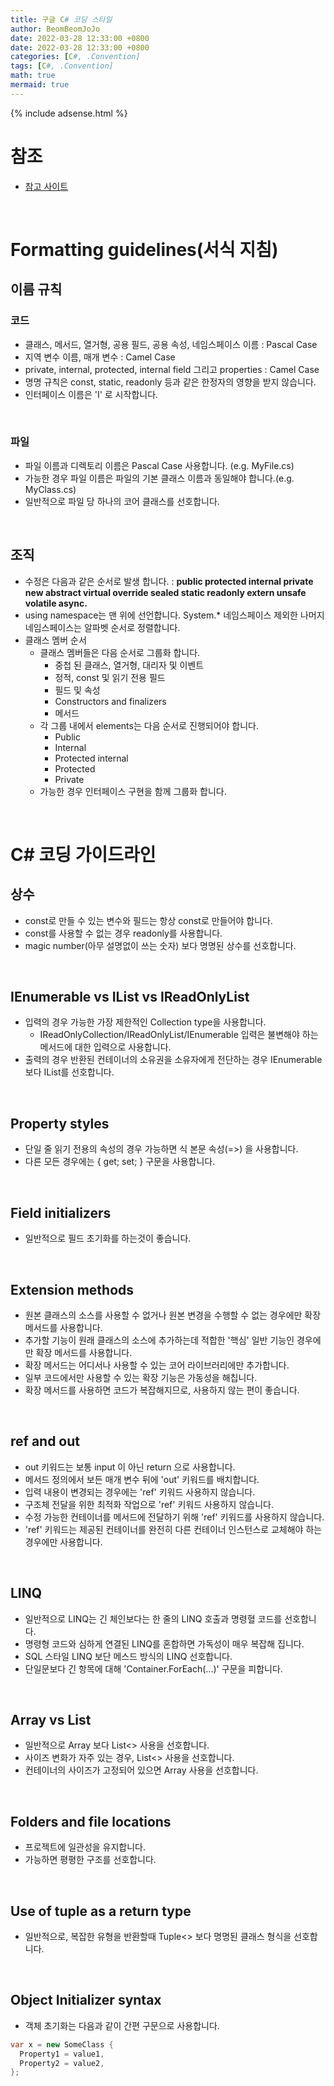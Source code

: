 ```yaml
---
title: 구글 C# 코딩 스타일
author: BeomBeomJoJo
date: 2022-03-28 12:33:00 +0800
date: 2022-03-28 12:33:00 +0800
categories: [C#, .Convention]
tags: [C#, .Convention]
math: true
mermaid: true
---
```


{% include adsense.html %}

# **참조**
* [참고 사이트](https://google.github.io/styleguide/csharp-style.html)

<br/>

# **Formatting guidelines(서식 지침)**
## **이름 규칙**
### **코드**
* 클래스, 메서드, 열거형, 공용 필드, 공용 속성, 네임스페이스 이름 : Pascal Case
* 지역 변수 이름, 매개 변수 : Camel Case
* private, internal, protected, internal field 그리고 properties : Camel Case
* 명명 규칙은 const, static, readonly 등과 같은 한정자의 영향을 받지 않습니다.
* 인터페이스 이름은 'I' 로 시작합니다.

<br/>
  
### **파일**
* 파일 이름과 디렉토리 이름은 Pascal Case 사용합니다. (e.g. MyFile.cs)
* 가능한 경우 파일 이름은 파일의 기본 클래스 이름과 동일해야 합니다.(e.g. MyClass.cs)
* 일반적으로 파일 당 하나의 코어 클래스를 선호합니다.

<br/>

## **조직**
* 수정은 다음과 같은 순서로 발생 합니다. : **public protected internal private new abstract virtual override sealed static readonly extern unsafe volatile async.**
* using namespace는 맨 위에 선언합니다. System.* 네임스페이스 제외한 나머지 네임스페이스는 알파벳 순서로 정렬합니다.
*  클래스 멤버 순서
   *  클래스 멤버들은 다음 순서로 그룹화 합니다.
      *  중첩 된 클래스, 열거형, 대리자 및 이벤트
      *  정적, const 및 읽기 전용 필드
      *  필드 및 속성
      *  Constructors and finalizers
      *  메서드
   *  각 그룹 내에서 elements는 다음 순서로 진행되어야 합니다.
      *  Public
      *  Internal
      *  Protected internal
      *  Protected
      *  Private
   * 가능한 경우 인터페이스 구현을 함께 그룹화 합니다.

<br/>

# **C# 코딩 가이드라인**
## **상수**
* const로 만들 수 있는 변수와 필드는 항상 const로 만들어야 합니다.
* const를 사용할 수 없는 경우 readonly를 사용합니다.
* magic number(아무 설명없이 쓰는 숫자) 보다 명명된 상수를 선호합니다.

<br/>

## **IEnumerable vs IList vs IReadOnlyList**
* 입력의 경우 가능한 가장 제한적인 Collection type을 사용합니다. 
  * IReadOnlyCollection/IReadOnlyList/IEnumerable 입력은 불변해야 하는 메서드에 대한 입력으로 사용합니다.
* 출력의 경우 반환된 컨테이너의 소유권을 소유자에게 전단하는 경우 IEnumerable 보다 IList를 선호합니다.

<br/>
  
## **Property styles**
* 단일 줄 읽기 전용의 속성의 경우 가능하면 식 본문 속성(=>) 을 사용합니다.
* 다른 모든 경우에는 { get; set; } 구문을 사용합니다.

<br/>

## **Field initializers**
* 일반적으로 필드 초기화를 하는것이 좋습니다.

<br/>

## **Extension methods**
* 원본 클래스의 소스를 사용할 수 없거나 원본 변경을 수행할 수 없는 경우에만 확장 메서드를 사용합니다.
* 추가할 기능이 원래 클래스의 소스에 추가하는데 적합한 '핵심' 일반 기능인 경우에만 확장 메서드를 사용합니다.
* 확장 메서드는 어디서나 사용할 수 있는 코어 라이브러리에만 추가합니다.
* 일부 코드에서만 사용할 수 있는 확장 기능은 가동성을 해칩니다.
* 확장 메서드를 사용하면 코드가 복잡해지므로, 사용하지 않는 편이 좋습니다.

<br/>

## **ref and out**
* out 키워드는 보통 input 이 아닌 return 으로 사용합니다.
* 메서드 정의에서 보든 매개 변수 뒤에 'out' 키워드를 배치합니다.
* 입력 내용이 변경되는 경우에는 'ref' 키워드 사용하지 않습니다.
* 구조체 전달을 위한 최적화 작업으로 'ref' 키워드 사용하지 않습니다.
* 수정 가능한 컨테이너를 메서드에 전달하기 위해 'ref' 키워드를 사용하지 않습니다.
* 'ref' 키워드는 제공된 컨테이너를 완전히 다른 컨테이너 인스턴스로 교체해야 하는 경우에만 사용합니다.

<br/>

## **LINQ**
* 일반적으로 LINQ는 긴 체인보다는 한 줄의 LINQ 호출과 명령혈 코드를 선호합니다.
* 명령형 코드와 심하게 연결된 LINQ를 혼합하면 가독성이 매우 복잡해 집니다.
* SQL 스타일 LINQ 보단 메스드 방식의 LINQ 선호합니다. 
* 단일문보다 긴 항목에 대해 'Container.ForEach(...)' 구문을 피합니다.

<br/>

## **Array vs List**
* 일반적으로 Array 보다 List<> 사용을 선호합니다.
* 사이즈 변화가 자주 있는 경우, List<> 사용을 선호합니다.
* 컨테이너의 사이즈가 고정되어 있으면 Array 사용을 선호합니다.

<br/>

## **Folders and file locations**
* 프로젝트에 일관성을 유지합니다.
* 가능하면 평평한 구조를 선호합니다.

<br/>

## **Use of tuple as a return type**
* 일반적으로, 복잡한 유형을 반환할때 Tuple<> 보다 명명된 클래스 형식을 선호합니다.

<br/>

## **Object Initializer syntax**
* 객체 초기화는 다음과 같이 간편 구문으로 사용합니다.

```csharp
var x = new SomeClass {
  Property1 = value1,
  Property2 = value2,
};
```